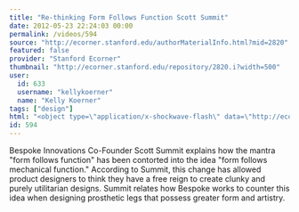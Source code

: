 ```yaml
---
title: "Re-thinking Form Follows Function Scott Summit"
date: 2012-05-23 22:24:03 00:00
permalink: /videos/594
source: "http://ecorner.stanford.edu/authorMaterialInfo.html?mid=2820"
featured: false
provider: "Stanford Ecorner"
thumbnail: "http://ecorner.stanford.edu/repository/2820.i?width=500"
user:
  id: 633
  username: "kellykoerner"
  name: "Kelly Koerner"
tags: ["design"]
html: "<object type=\"application/x-shockwave-flash\" data=\"http://ecorner.stanford.edu/swf/player-ec.swf\" width=\"300\" height=\"200\">    <param name=\"wmode\" value=\"transparent\"><param name=\"movie\" value=\"http://ecorner.stanford.edu/swf/player-ec.swf\"><param name=\"quality\" value=\"high\"><param name=\"allowFullScreen\" value=\"true\"><param name=\"allowScriptAccess\" value=\"always\"><param name=\"pluginspage\" value=\"http://www.macromedia.com/go/getflashplayer\"><param name=\"autoplay\" value=\"false\"><param name=\"autostart\" value=\"false\"><param name=\"flashvars\" value=\"config=http://ecorner.stanford.edu/embeded_fb_config.xml?mid=2820\"><embed src=\"http://ecorner.stanford.edu/swf/player-ec.swf\" flashvars=\"config=http://ecorner.stanford.edu/embeded_fb_config.xml?mid=2820\" width=\"300\" height=\"200\" type=\"application/x-shockwave-flash\" wmode=\"transparent\"></embed></object>"
id: 594
---
```


Bespoke Innovations Co-Founder Scott Summit explains how the mantra "form follows function" has been contorted into the idea "form follows mechanical function." According to Summit, this change has allowed product designers to think they have a free reign to create clunky and purely utilitarian designs. Summit relates how Bespoke works to counter this idea when designing prosthetic legs that possess greater form and artistry.